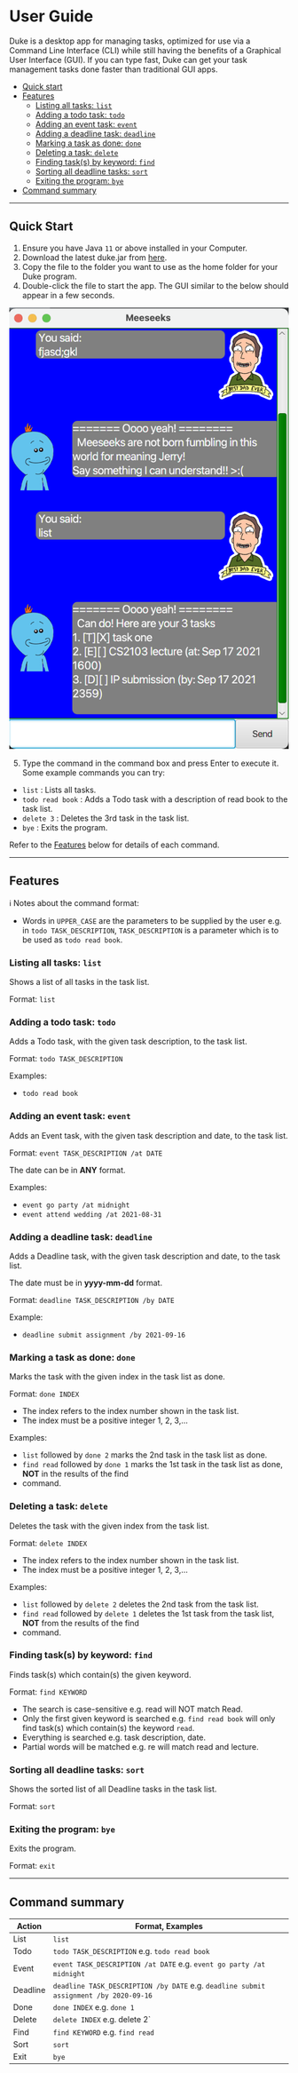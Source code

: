 # User Guide
Duke is a desktop app for managing tasks, optimized for use via a Command Line Interface (CLI) while still having the
benefits of a Graphical User Interface (GUI). If you can type fast, Duke can get your task management tasks done faster 
than traditional GUI apps.

- [Quick start](#quick-start)
- [Features](#features) 
  - [Listing all tasks: `list`](#listing-all-tasks-list)
  - [Adding a todo task: `todo`](#adding-a-todo-task-todo)
  - [Adding an event task: `event`](#adding-an-event-task-event)
  - [Adding a deadline task: `deadline`](#adding-a-deadline-task-deadline)
  - [Marking a task as done: `done`](#marking-a-task-as-done-done)
  - [Deleting a task: `delete`](#deleting-a-task-delete)
  - [Finding task(s) by keyword: `find`](#finding-tasks-by-keyword-find)
  - [Sorting all deadline tasks: `sort`](#sorting-all-deadline-tasks-sort)
  - [Exiting the program: `bye`](#exiting-the-program-bye)
- [Command summary](#command-summary)

<hr />

## Quick Start
1. Ensure you have Java `11` or above installed in your Computer. 
2. Download the latest duke.jar from [here](https://github.com/xyliew25/ip). 
3. Copy the file to the folder you want to use as the home folder for your Duke program. 
4. Double-click the file to start the app. The GUI similar to the below should appear in a few seconds.

![Image of Duke](Ui.png)

5. Type the command in the command box and press Enter to execute it.
Some example commands you can try:

- `list` : Lists all tasks.
- `todo read book` : Adds a Todo task with a description of read book to the task list.
- `delete 3` : Deletes the 3rd task in the task list.
- `bye` : Exits the program.

Refer to the [Features](#features) below for details of each command.

<hr />

## Features
ℹ️ Notes about the command format:

- Words in `UPPER_CASE` are the parameters to be supplied by the user e.g. in `todo TASK_DESCRIPTION`, 
`TASK_DESCRIPTION` is a parameter which is to be used as `todo read book`.

### Listing all tasks: `list`
Shows a list of all tasks in the task list.

Format: `list`

### Adding a todo task: `todo`
Adds a Todo task, with the given task description, to the task list.

Format: `todo TASK_DESCRIPTION`

Examples:
- `todo read book`

### Adding an event task: `event`
Adds an Event task, with the given task description and date, to the task list.

Format: `event TASK_DESCRIPTION /at DATE`

The date can be in **ANY** format.

Examples:
- `event go party /at midnight`
- `event attend wedding /at 2021-08-31`

### Adding a deadline task: `deadline`
Adds a Deadline task, with the given task description and date, to the task list.

The date must be in **yyyy-mm-dd** format.

Format: `deadline TASK_DESCRIPTION /by DATE`

Example:
- `deadline submit assignment /by 2021-09-16`

### Marking a task as done: `done`
Marks the task with the given index in the task list as done.

Format: `done INDEX`

- The index refers to the index number shown in the task list.
- The index must be a positive integer 1, 2, 3,...

Examples:
- `list` followed by `done 2` marks the 2nd task in the task list as done.
- `find read` followed by `done 1` marks the 1st task in the task list as done, **NOT** in the results of the find 
- command.

### Deleting a task: `delete`
Deletes the task with the given index from the task list.

Format: `delete INDEX`

- The index refers to the index number shown in the task list.
- The index must be a positive integer 1, 2, 3,... 

Examples:
- `list` followed by `delete 2` deletes the 2nd task from the task list.
- `find read` followed by `delete 1` deletes the 1st task from the task list, **NOT** from the results of the find 
- command.

### Finding task(s) by keyword: `find`
Finds task(s) which contain(s) the given keyword.

Format: `find KEYWORD`

- The search is case-sensitive e.g. read will NOT match Read.
- Only the first given keyword is searched e.g. `find read book` will only find task(s) which contain(s) the keyword
`read`.
- Everything is searched e.g. task description, date.
- Partial words will be matched e.g. re will match read and lecture.

### Sorting all deadline tasks: `sort`
Shows the sorted list of all Deadline tasks in the task list.

Format: `sort`

### Exiting the program: `bye`
Exits the program.

Format: `exit`

<hr />

## Command summary

Action | Format, Examples
--- | ---
List | `list`
Todo | `todo TASK_DESCRIPTION` e.g. `todo read book`
Event | `event TASK_DESCRIPTION /at DATE` e.g. `event go party /at midnight`
Deadline | `deadline TASK_DESCRIPTION /by DATE` e.g. `deadline submit assignment /by 2020-09-16`
Done | `done INDEX` e.g. `done 1`
Delete | `delete INDEX` e.g. delete 2`
Find | `find KEYWORD` e.g. `find read`
Sort | `sort`
Exit | `bye`
